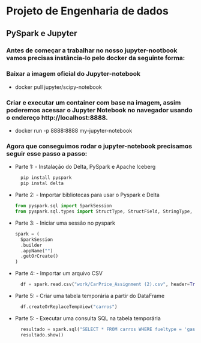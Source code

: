 # Projeto de Engenharia de dados

## PySpark e Jupyter

### Antes de começar a trabalhar no nosso jupyter-nootbook vamos precisas instância-lo pelo docker da seguinte forma:
### Baixar a imagem oficial do Jupyter-notebook
  - docker pull jupyter/scipy-notebook

### Criar e executar um container com base na imagem, assim poderemos acessar o Jupyter Notebook no navegador usando o endereço http://localhost:8888.
  - docker run -p 8888:8888 my-jupyter-notebook

### Agora que conseguimos rodar o jupyter-notebook precisamos seguir esse passo a passo:
- Parte 1: - Instalação do Delta, PySpark e Apache Iceberg
  ```python
    pip install pyspark
    pip instal delta 
  
- Parte 2: - Importar bibliotecas para usar o Pyspark e Delta
  ```python
  from pyspark.sql import SparkSession
  from pyspark.sql.types import StructType, StructField, StringType, FloatType

- Parte 3: - Iniciar uma sessão no pyspark
  ```python
  spark = ( 
    SparkSession
    .builder
    .appName("")
    .getOrCreate() 
  )

- Parte 4: - Importar um arquivo CSV
  ```python
    df = spark.read.csv("work/CarPrice_Assignment (2).csv", header=True, inferSchema=True)

- Parte 5: - Criar uma tabela temporária a partir do DataFrame
  ```python
    df.createOrReplaceTempView("carros")

- Parte 5: - Executar uma consulta SQL na tabela temporária
  ```python
    resultado = spark.sql("SELECT * FROM carros WHERE fueltype = 'gas'")
    resultado.show()
